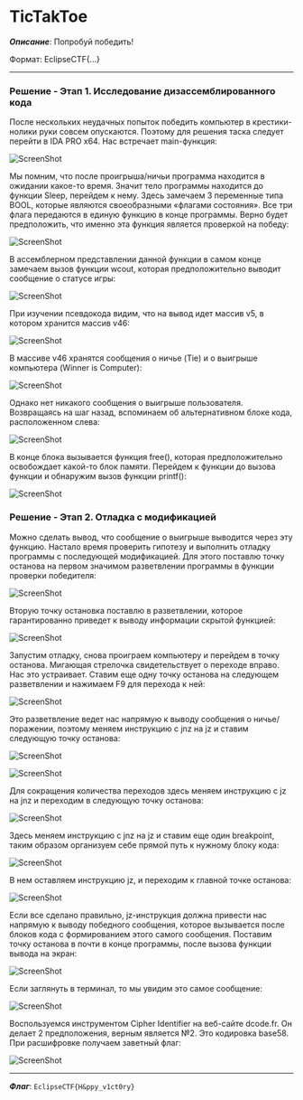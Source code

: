 # TicTakToe

***Описание***: Попробуй победить!

Формат: EclipseCTF{...}

---
### Решение - Этап 1. Исследование дизассемблированного кода

После нескольких неудачных попыток победить компьютер в крестики-нолики руки совсем опускаются. Поэтому для решения таска следует перейти в IDA PRO x64. Нас встречает main-функция:

![ScreenShot](screenshots/TicTakToe-1.png)

Мы помним, что после проигрыша/ничьи программа находится в ожидании какое-то время. Значит тело программы находится до функции Sleep, перейдем к нему. Здесь замечаем 3 переменные типа BOOL, которые являются своеобразными «флагами состояния». Все три флага передаются в единую функцию в конце программы. Верно будет предположить, что именно эта функция является проверкой на победу:

![ScreenShot](screenshots/TicTakToe-2.png)

В ассемблерном представлении данной функции в самом конце замечаем вызов функции wcout, которая предположительно выводит сообщение о статусе игры:

![ScreenShot](screenshots/TicTakToe-3.png)

При изучении псевдокода видим, что на вывод идет массив v5, в котором хранится массив v46:

![ScreenShot](screenshots/TicTakToe-4.png)

В массиве v46 хранятся сообщения о ничье (Tie) и о выигрыше компьютера (Winner is Computer):

![ScreenShot](screenshots/TicTakToe-5.png)

Однако нет никакого сообщения о выигрыше пользователя. Возвращаясь на шаг назад, вспоминаем об альтернативном блоке кода, расположенном слева:

![ScreenShot](screenshots/TicTakToe-6.png)

В конце блока вызывается функция free(), которая предположительно освобождает какой-то блок памяти. Перейдем к функции до вызова функции и обнаружим вызов функции printf():

![ScreenShot](screenshots/TicTakToe-7.png)

### Решение - Этап 2. Отладка с модификацией

Можно сделать вывод, что сообщение о выигрыше выводится через эту функцию. Настало время проверить гипотезу и выполнить отладку программы с последующей модификацией. Для этого поставлю точку останова на первом значимом разветвлении программы в функции проверки победителя:

![ScreenShot](screenshots/TicTakToe-8.png)

Вторую точку остановка поставлю в разветвлении, которое гарантированно приведет к выводу информации скрытой функцией:

![ScreenShot](screenshots/TicTakToe-9.png)

Запустим отладку, снова проиграем компьютеру и перейдем в точку останова. Мигающая стрелочка свидетельствует о переходе вправо. Нас это устраивает. Ставим еще одну точку останова на следующем разветвлении и нажимаем F9 для перехода к ней:

![ScreenShot](screenshots/TicTakToe-10.png)

Это разветвление ведет нас напрямую к выводу сообщения о ничье/поражении, поэтому меняем инструкцию с jnz на jz и ставим следующую точку останова:

![ScreenShot](screenshots/TicTakToe-11.png)

![ScreenShot](screenshots/TicTakToe-12.png)

Для сокращения количества переходов здесь меняем инструкцию с jz на jnz и переходим в следующую точку останова:

![ScreenShot](screenshots/TicTakToe-13.png)

Здесь меняем инструкцию с jnz на jz и ставим еще один breakpoint, таким образом организуем себе прямой путь к нужному блоку кода:

![ScreenShot](screenshots/TicTakToe-14.png)

В нем оставляем инструкцию jz, и переходим к главной точке останова:

![ScreenShot](screenshots/TicTakToe-15.png)

Если все сделано правильно, jz-инструкция должна привести нас напрямую к выводу победного сообщения, которое вызывается после блоков кода с формированием этого самого сообщения. Поставим точку останова в почти в конце программы, после вызова функции вывода на экран:

![ScreenShot](screenshots/TicTakToe-16.png)

Если заглянуть в терминал, то мы увидим это самое сообщение:

![ScreenShot](screenshots/TicTakToe-17.png)

Воспользуемся инструментом Cipher Identifier на веб-сайте dcode.fr. Он делает 2 предположения, верным является №2. Это кодировка base58. При расшифровке получаем заветный флаг:

![ScreenShot](screenshots/TicTakToe-18.png)

---

***Флаг***: `EclipseCTF{H&ppy_v1ct0ry}`